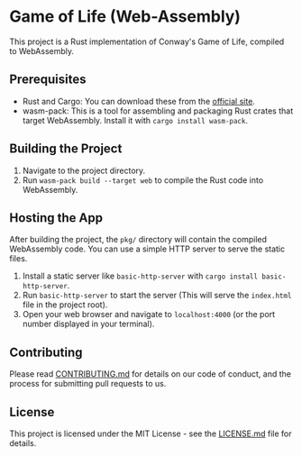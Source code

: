 # Game of Life (Web-Assembly)

This project is a Rust implementation of Conway's Game of Life, compiled to WebAssembly.

## Prerequisites

- Rust and Cargo: You can download these from the [official site](https://www.rust-lang.org/tools/install).
- wasm-pack: This is a tool for assembling and packaging Rust crates that target WebAssembly. Install it with `cargo install wasm-pack`.

## Building the Project

1. Navigate to the project directory.
2. Run `wasm-pack build --target web` to compile the Rust code into WebAssembly.

## Hosting the App

After building the project, the `pkg/` directory will contain the compiled WebAssembly code. You can use a simple HTTP server to serve the static files.

1. Install a static server like `basic-http-server` with `cargo install basic-http-server`.
2. Run `basic-http-server` to start the server (This will serve the `index.html` file in the project root).
3. Open your web browser and navigate to `localhost:4000` (or the port number displayed in your terminal).

## Contributing

Please read [CONTRIBUTING.md](CONTRIBUTING.md) for details on our code of conduct, and the process for submitting pull requests to us.

## License

This project is licensed under the MIT License - see the [LICENSE.md](LICENSE.md) file for details.